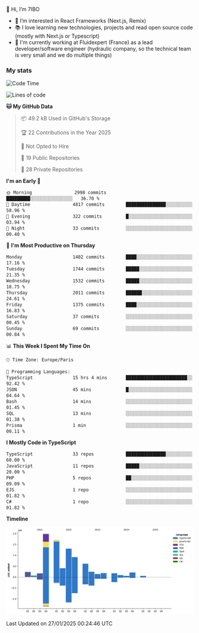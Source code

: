 👋 Hi, I’m 7IBO

- 👀 I’m interested in React Frameworks (Next.js, Remix)
- 📚 I love learning new technologies, projects and read open source code (mostly with Next.js or Typescript)
- 💼 I'm currently working at Fluidexpert (France) as a lead developer/software engineer (hydraulic company, so the technical team is very small and we do multiple things)

### My stats
<!--START_SECTION:waka-->
![Code Time](http://img.shields.io/badge/Code%20Time-979%20hrs%207%20mins-blue)

![Lines of code](https://img.shields.io/badge/From%20Hello%20World%20I%27ve%20Written-8.4%20million%20lines%20of%20code-blue)

**🐱 My GitHub Data** 

> 📦 49.2 kB Used in GitHub's Storage 
 > 
> 🏆 22 Contributions in the Year 2025
 > 
> 🚫 Not Opted to Hire
 > 
> 📜 19 Public Repositories 
 > 
> 🔑 28 Private Repositories 
 > 
**I'm an Early 🐤** 

```text
🌞 Morning                2998 commits        █████████░░░░░░░░░░░░░░░░   36.70 % 
🌆 Daytime                4817 commits        ███████████████░░░░░░░░░░   58.96 % 
🌃 Evening                322 commits         █░░░░░░░░░░░░░░░░░░░░░░░░   03.94 % 
🌙 Night                  33 commits          ░░░░░░░░░░░░░░░░░░░░░░░░░   00.40 % 
```
📅 **I'm Most Productive on Thursday** 

```text
Monday                   1402 commits        ████░░░░░░░░░░░░░░░░░░░░░   17.16 % 
Tuesday                  1744 commits        █████░░░░░░░░░░░░░░░░░░░░   21.35 % 
Wednesday                1532 commits        █████░░░░░░░░░░░░░░░░░░░░   18.75 % 
Thursday                 2011 commits        ██████░░░░░░░░░░░░░░░░░░░   24.61 % 
Friday                   1375 commits        ████░░░░░░░░░░░░░░░░░░░░░   16.83 % 
Saturday                 37 commits          ░░░░░░░░░░░░░░░░░░░░░░░░░   00.45 % 
Sunday                   69 commits          ░░░░░░░░░░░░░░░░░░░░░░░░░   00.84 % 
```


📊 **This Week I Spent My Time On** 

```text
🕑︎ Time Zone: Europe/Paris

💬 Programming Languages: 
TypeScript               15 hrs 4 mins       ███████████████████████░░   92.42 % 
JSON                     45 mins             █░░░░░░░░░░░░░░░░░░░░░░░░   04.64 % 
Bash                     14 mins             ░░░░░░░░░░░░░░░░░░░░░░░░░   01.45 % 
SQL                      13 mins             ░░░░░░░░░░░░░░░░░░░░░░░░░   01.38 % 
Prisma                   1 min               ░░░░░░░░░░░░░░░░░░░░░░░░░   00.11 % 
```

**I Mostly Code in TypeScript** 

```text
TypeScript               33 repos            ███████████████░░░░░░░░░░   60.00 % 
JavaScript               11 repos            █████░░░░░░░░░░░░░░░░░░░░   20.00 % 
PHP                      5 repos             ██░░░░░░░░░░░░░░░░░░░░░░░   09.09 % 
EJS                      1 repo              ░░░░░░░░░░░░░░░░░░░░░░░░░   01.82 % 
C#                       1 repo              ░░░░░░░░░░░░░░░░░░░░░░░░░   01.82 % 
```



**Timeline**

![Lines of Code chart](https://raw.githubusercontent.com/7IBO/7IBO/main/assets/bar_graph.png)


 Last Updated on 27/01/2025 00:24:46 UTC
<!--END_SECTION:waka-->
